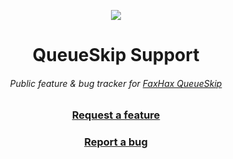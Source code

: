 <div align="center">

[![](https://2b2t.com.au/faxhax/images/popbob.png)](https://2b2t.com.au/faxhax)  
  
# QueueSkip Support
###### *Public feature & bug tracker for [FaxHax QueueSkip](https://2b2t.com.au/faxhax)*
  
### **[Request a feature][1]**
### **[Report a bug][2]**

</div>

[1]: https://github.com/ttRMS/ttRMS-support/issues/new?assignees=&labels=feature&template=feature_request.md&title=%5BFEATURE%5D+add+a+title
[2]: https://github.com/ttRMS/ttRMS-support/issues/new?assignees=&labels=bug&template=bug_report.md&title=%5BBUG%5D+add+a+title
